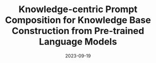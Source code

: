 ---
title: "Knowledge-centric Prompt Composition for Knowledge Base Construction from Pre-trained Language Models"
authors:
- Xue Li
- Author Name
date: "2023-09-19"

publication: "ISWC 2023 LM-KBC workshop"

links:
    pdf: challenge.pdf
    code: https://github.com/effyli/lm-kbc
    poster: lm-kbc-poster.pdf
---